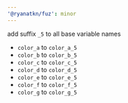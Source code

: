 ```yaml
---
'@ryanatkn/fuz': minor
---
```


add suffix `_5` to all base variable names

- `color_a` to `color_a_5`
- `color_b` to `color_b_5`
- `color_c` to `color_c_5`
- `color_d` to `color_d_5`
- `color_e` to `color_e_5`
- `color_f` to `color_f_5`
- `color_g` to `color_g_5`
